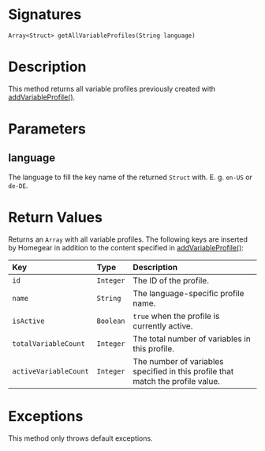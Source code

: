 <!---
{
    "category": "Variable Profiles",
    "name": "getAllVariableProfiles",
    "shortDescription": "Returns all variable profiles (= \"scenes\")"
}
--->

# Signatures

```
Array<Struct> getAllVariableProfiles(String language)
```

# Description

This method returns all variable profiles previously created with [addVariableProfile()](#addVariableProfile).

# Parameters

## language

The language to fill the key name of the returned `Struct` with. E. g. `en-US` or `de-DE`.

# Return Values

Returns an `Array` with all variable profiles. The following keys are inserted by Homegear in addition to the content specified in [addVariableProfile()](#addVariableProfile):

| Key                   | Type      | Description                                                                     |
|:----------------------|:----------|:--------------------------------------------------------------------------------|
| `id`                  | `Integer` | The ID of the profile.                                                          |
| `name`                | `String`  | The language-specific profile name.                                             |
| `isActive`            | `Boolean` | `true` when the profile is currently active.                                    |
| `totalVariableCount`  | `Integer` | The total number of variables in this profile.                                  |
| `activeVariableCount` | `Integer` | The number of variables specified in this profile that match the profile value. |

# Exceptions

This method only throws default exceptions.
